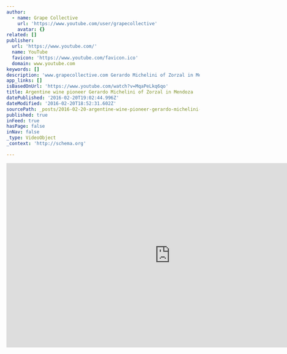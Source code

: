 ```yaml
---
author:
  - name: Grape Collective
    url: 'https://www.youtube.com/user/grapecollective'
    avatar: {}
related: []
publisher:
  url: 'https://www.youtube.com/'
  name: YouTube
  favicon: 'https://www.youtube.com/favicon.ico'
  domain: www.youtube.com
keywords: []
description: 'www.grapecollective.com Gerardo Michelini of Zorzal in Mendoza, Argentina talks Malbec and wines of Gualtallary in the Uco Valley in Grape Collective. Videos about winemakers and wine.'
app_links: []
isBasedOnUrl: 'https://www.youtube.com/watch?v=MqaPeLkq6qo'
title: Argentine wine pioneer Gerardo Michelini of Zorzal in Mendoza
datePublished: '2016-02-20T19:02:44.996Z'
dateModified: '2016-02-20T18:52:31.602Z'
sourcePath: _posts/2016-02-20-argentine-wine-pioneer-gerardo-michelini-of-zorzal-in-mendoz.md
published: true
inFeed: true
hasPage: false
inNav: false
_type: VideoObject
_context: 'http://schema.org'

---
```

<iframe src="https://cdn.embedly.com/widgets/media.html?src=https%3A%2F%2Fwww.youtube.com%2Fembed%2FMqaPeLkq6qo%3Ffeature%3Doembed&amp;url=https%3A%2F%2Fwww.youtube.com%2Fwatch%3Fv%3DMqaPeLkq6qo&amp;image=https%3A%2F%2Fi.ytimg.com%2Fvi%2FMqaPeLkq6qo%2Fhqdefault.jpg&amp;key=b7d04c9b404c499eba89ee7072e1c4f7&amp;type=text%2Fhtml&amp;schema=youtube" width="854" height="480" scrolling="no" frameborder="0" allowfullscreen="allowfullscreen" style=""></iframe>